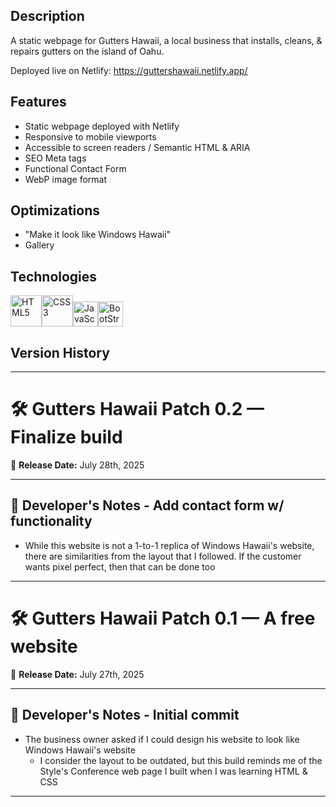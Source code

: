 ## Description
A static webpage for Gutters Hawaii, a local business that installs, cleans, & repairs gutters on the island of Oahu. 

Deployed live on Netlify: https://guttershawaii.netlify.app/

## Features
* Static webpage deployed with Netlify
* Responsive to mobile viewports
* Accessible to screen readers / Semantic HTML & ARIA
* SEO Meta tags
* Functional Contact Form
* WebP image format

## Optimizations
* "Make it look like Windows Hawaii"
* Gallery

## Technologies
<img src="https://profilinator.rishav.dev/skills-assets/html5-original-wordmark.svg" alt="HTML5" height="50" /><img src="https://profilinator.rishav.dev/skills-assets/css3-original-wordmark.svg" alt="CSS3" height="50" /><img src="https://profilinator.rishav.dev/skills-assets/javascript-original.svg" alt="JavaScript" height="40" /><img src="https://profilinator.rishav.dev/skills-assets/bootstrap.svg" alt="BootStrap" height="40" />

## Version History
---------------------------------------------------------------------------------------------------------------------------
# 🛠️ Gutters Hawaii Patch 0.2 — Finalize build
📅 **Release Date:** July 28th, 2025

---

## 📢 Developer's Notes - **Add contact form w/ functionality**

- While this website is not a 1-to-1 replica of Windows Hawaii's website, there are similarities from the layout that I followed. If the customer wants pixel perfect, then that can be done too

---------------------------------------------------------------------------------------------------------------------------
# 🛠️ Gutters Hawaii Patch 0.1 — A free website
📅 **Release Date:** July 27th, 2025

---

## 📢 Developer's Notes - **Initial commit**

- The business owner asked if I could design his website to look like Windows Hawaii's website
    - I consider the layout to be outdated, but this build reminds me of the Style's Conference web page I built when I was learning HTML & CSS
---------------------------------------------------------------------------------------------------------------------------